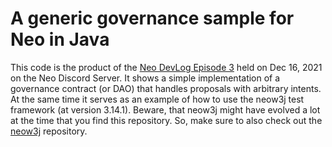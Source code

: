 # A generic governance sample for Neo in Java

This code is the product of the [Neo DevLog Episode 3](https://www.youtube.com/watch?v=P9V_hADZJPI) 
held on Dec 16, 2021 on the Neo Discord Server.
It shows a simple implementation of a governance contract (or DAO) that handles proposals with
arbitrary intents. At the same time it serves as an example of how to use the neow3j test
framework (at version 3.14.1). Beware, that neow3j might have evolved a lot at the time that you
find this repository. So, make sure to also check out the [neow3j](https://github.com/neow3j/neow3j)
repository.
